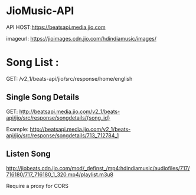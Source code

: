 # JioMusic-API

API HOST:https://beatsapi.media.jio.com

imageurl: https://jioimages.cdn.jio.com/hdindiamusic/images/

# Song List :

GET: /v2_1/beats-api/jio/src/response/home/english

## Single Song Details 

GET: http://beatsapi.media.jio.com/v2_1/beats-api/jio/src/response/songdetails/{song_id}

Example: http://beatsapi.media.jio.com/v2_1/beats-api/jio/src/response/songdetails/713_712784_1

## Listen Song

http://jiobeats.cdn.jio.com/mod/_definst_/mp4:hdindiamusic/audiofiles/717/716180/717_716180_1_320.mp4/playlist.m3u8

Require a proxy for CORS

